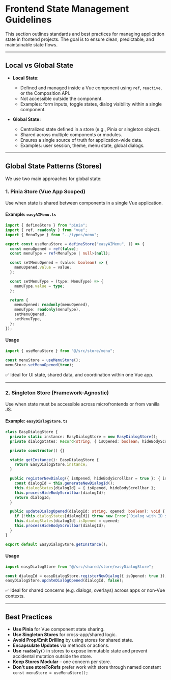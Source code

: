 # Frontend State Management Guidelines

This section outlines standards and best practices for managing application state in frontend projects. The goal is to ensure clean, predictable, and maintainable state flows.

---

## Local vs Global State

- **Local State:**
  - Defined and managed inside a Vue component using `ref`, `reactive`, or the Composition API.
  - Not accessible outside the component.
  - Examples: form inputs, toggle states, dialog visibility within a single component.

- **Global State:**
  - Centralized state defined in a store (e.g., Pinia or singleton object).
  - Shared across multiple components or modules.
  - Ensures a single source of truth for application-wide data.
  - Examples: user session, theme, menu state, global dialogs.

---

## Global State Patterns (Stores)

We use two main approaches for global state:

### 1. Pinia Store (Vue App Scoped)

Use when state is shared between components in a single Vue application.

#### Example: `easyAIMenu.ts`
```ts
import { defineStore } from "pinia";
import { ref, readonly } from "vue";
import { MenuType } from "../types/menu";

export const useMenuStore = defineStore("easyAIMenu", () => {
  const menuOpened = ref(false);
  const menuType = ref<MenuType | null>(null);

  const setMenuOpened = (value: boolean) => {
    menuOpened.value = value;
  };

  const setMenuType = (type: MenuType) => {
    menuType.value = type;
  };

  return {
    menuOpened: readonly(menuOpened),
    menuType: readonly(menuType),
    setMenuOpened,
    setMenuType,
  };
});
```

#### Usage
```ts
import { useMenuStore } from "@/src/store/menu";

const menuStore = useMenuStore();
menuStore.setMenuOpened(true);
```

✅ Ideal for UI state, shared data, and coordination within one Vue app.

---

### 2. Singleton Store (Framework-Agnostic)

Use when state must be accessible across microfrontends or from vanilla JS.

#### Example: `easyDialogStore.ts`

```ts
class EasyDialogStore {
  private static instance: EasyDialogStore = new EasyDialogStore();
  private dialogStates: Record<string, { isOpened: boolean; hideBodyScrollbar: boolean }> = {};

  private constructor() {}

  static getInstance(): EasyDialogStore {
    return EasyDialogStore.instance;
  }

  public registerNewDialog({ isOpened, hideBodyScrollbar = true }: { isOpened: boolean; hideBodyScrollbar?: boolean }): string {
    const dialogId = this.generateNewDialogId();
    this.dialogStates[dialogId] = { isOpened, hideBodyScrollbar };
    this.processHideBodyScrollbar(dialogId);
    return dialogId;
  }

  public updateDialogOpened(dialogId: string, opened: boolean): void {
    if (!this.dialogStates[dialogId]) throw new Error(`Dialog with ID ${dialogId} not found`);
    this.dialogStates[dialogId].isOpened = opened;
    this.processHideBodyScrollbar(dialogId);
  }
}

export default EasyDialogStore.getInstance();
```

#### Usage

```ts
import easyDialogStore from "@/src/shared/store/easyDialogStore";

const dialogId = easyDialogStore.registerNewDialog({ isOpened: true });
easyDialogStore.updateDialogOpened(dialogId, false);
```

✅ Ideal for shared concerns (e.g. dialogs, overlays) across apps or non-Vue contexts.

---

## Best Practices

- **Use Pinia** for Vue component state sharing.
- **Use Singleton Stores** for cross-app/shared logic.
- **Avoid Prop/Emit Drilling** by using stores for shared state.
- **Encapsulate Updates** via methods or actions.
- **Use `readonly()`** in stores to expose immutable state and prevent accidental mutation outside the store.
- **Keep Stores Modular** – one concern per store.
- **Don't use storeToRefs** prefer work with store through named constant `const menuStore = useMenuStore();`
